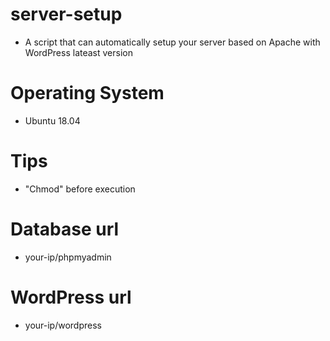 # server-setup
- A script that can automatically setup your server based on Apache with WordPress lateast version

# Operating System
- Ubuntu 18.04

# Tips
- "Chmod" before execution

# Database url
- your-ip/phpmyadmin

# WordPress url
- your-ip/wordpress
